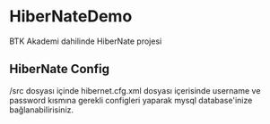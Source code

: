 # HiberNateDemo
BTK Akademi dahilinde HiberNate projesi

## HiberNate Config
/src dosyası içinde hibernet.cfg.xml dosyası içerisinde username ve password kısmına gerekli configleri yaparak mysql database'inize bağlanabilirisiniz.
